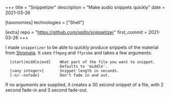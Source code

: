 +++
title = "Snippetizer"
description = "Make audio snippets quickly"
date = 2021-03-26

[taxonomies]
technologies = ["Shell"]

[extra]
repo = "https://github.com/spitlo/snippetizer"
first_commit = 2021-03-26
+++

I made `snippetizer` to be able to quickly produce snippets of the material from [Stromata](/music/stromata). It uses `ffmpeg` and `ffprobe` and takes a few arguments:

```text
  [start|middle|end]    What part of the file you want to snippet.
                        Defaults to 'middle'.
  [<any integer>]       Snippet length in seconds.
  [-n/--nofade]         Don’t fade in and out.
```

If no arguments are supplied, it creates a 30 second snippet of a file, with 2 second fade-in and 3 second fade-out.
